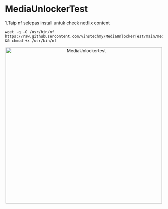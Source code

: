 # MediaUnlockerTest
1.Taip nf selepas install untuk check netflix content <br>
```
wget -q -O /usr/bin/nf https://raw.githubusercontent.com/vinstechmy/MediaUnlockerTest/main/media.sh && chmod +x /usr/bin/nf
```
</b>
<p align="center">
<img src="https://user-images.githubusercontent.com/82468311/196917242-5d8d30ca-163b-4e18-8ad6-6ea9355fa4a9.png" width="500" title="MediaUnlockertest">
</p>
